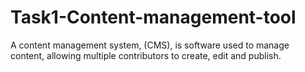 # Task1-Content-management-tool
A content management system, (CMS), is software used to manage content, allowing multiple contributors to create, edit and publish.

